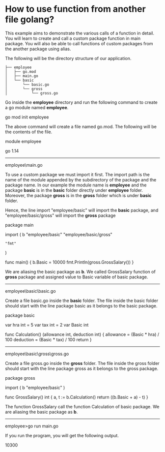 # How to use function from another file golang?

This example aims to demonstrate the various calls of a function in detail. You will learn to create and call a custom package function in main package. You will also be able to call functions of custom packages from the another package using alias.

The following will be the directory structure of our application.

```
├── employee
│   ├── go.mod
│   ├── main.go
│   └── basic
│       └── basic.go
│       └── gross
│       	└── gross.go

```

Go inside the **employee** directory and run the following command to create a go module named **employee**.

go mod init employee

The above command will create a file named go.mod. The following will be the contents of the file.

module employee

go 1.14

---

employee\\main.go

To use a custom package we must import it first. The import path is the name of the module appended by the subdirectory of the package and the package name. In our example the module name is **employee** and the package **basic** is in the **basic** folder directly under **employee** folder. Moreover, the package **gross** is in the **gross** folder which is under **basic** folder.

Hence, the line import "employee/basic" will import the **basic** package, and "employee/basic/gross" will import the **gross** package

package main

import (
	b "employee/basic"
	"employee/basic/gross"

	"fmt"
)

func main() {
	b.Basic = 10000
	fmt.Println(gross.GrossSalary())
}

We are aliasing the basic package as **b**. We called GrossSalary function of **gross** package and assigned value to Basic variable of basic package.

---

employee\\basic\\basic.go

Create a file basic.go inside the **basic** folder. The file inside the basic folder should start with the line package basic as it belongs to the basic package.

package basic

var hra int = 5
var tax int = 2
var Basic int

func Calculation() (allowance int, deduction int) {
	allowance = (Basic \* hra) / 100
	deduction = (Basic \* tax) / 100
	return
}

---

employee\\basic\\gross\\gross.go

Create a file gross.go inside the **gross** folder. The file inside the gross folder should start with the line package gross as it belongs to the gross package.

package gross

import (
	b "employee/basic"
)

func GrossSalary() int {
	a, t := b.Calculation()
	return ((b.Basic + a) - t)
}

The function GrossSalary call the function Calculation of basic package. We are aliasing the basic package as **b**.

---

employee>go run main.go

If you run the program, you will get the following output.

10300
